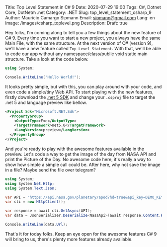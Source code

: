 Title: Top Level Statement in C# 9
Date: 2020-07-29 19:00
Tags: C#, Dotnet Core, DotNetm .net
Category: .NET
Slug: top_level_statement_csharp_9
Author: Maurício Camargo Sipmann
Email: sipmann@gmail.com
Lang: en
Image: /images/csharp_toplevel.png
Description: 
Draft: true

Hey folks, I'm coming along to tell you a few things about the new feature of C# 9. Every time you want to start a new project, you always have the same Main File, with the same structure. At the next version of C# (version 9), we'll have a new feature called `Top Level Statement`. With that, we'll be able to code our app without any namespace/class/public void static main structure. Take a look at the code below.


```c#
using System;

Console.WriteLine("Hello World!");
```

It looks pretty simple, but with this, you can play around with your code, and even code a simple/tiny Web API. To start playing with the new features, firstly download the [.net 5 SDK](https://dotnet.microsoft.com/download/dotnet/5.0) and change your `.csproj` file to target the .net 5 and language preview like bellow.

```xml
<Project Sdk="Microsoft.NET.Sdk">
  <PropertyGroup>
    <OutputType>Exe</OutputType>
    <TargetFramework>net5.0</TargetFramework>
    <LangVersion>preview</LangVersion>
  </PropertyGroup>
</Project>
```

And you're ready to play with the awesome features available in the preview. Let's code a way to get the image of the day from NASA API and print the Picture of the Day. No awesome code here, it's really a way to show how simple a simple call could be. After here, why not save the image in a file? Maybe send the file over telegram?

```c#
using System;
using System.Net.Http;
using System.Text.Json;

var API = "https://api.nasa.gov/planetary/apod?hd=true&api_key=DEMO_KEY";
var cli = new HttpClient();

var response = await cli.GetAsync(API);
var data = JsonSerializer.Deserialize<NasaApi>(await response.Content.ReadAsStringAsync());

Console.WriteLine(data.Url);
```

That's it for today folks. Keep an eye open for the awesome features C# 9 will bring to us, there's plenty more features already available.